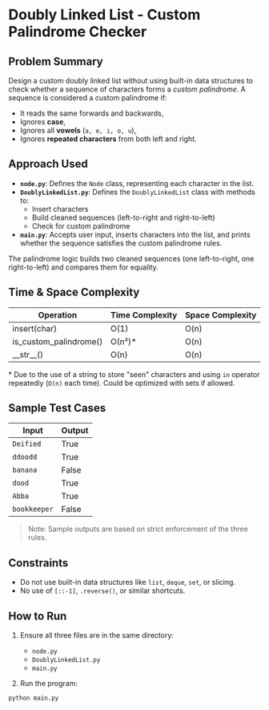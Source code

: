 # Doubly Linked List - Custom Palindrome Checker

## Problem Summary

Design a custom doubly linked list without using built-in data structures to check whether a sequence of characters forms a *custom palindrome*. A sequence is considered a custom palindrome if:
- It reads the same forwards and backwards,
- Ignores **case**,
- Ignores all **vowels** (`a, e, i, o, u`),
- Ignores **repeated characters** from both left and right.

## Approach Used

- **`node.py`**: Defines the `Node` class, representing each character in the list.
- **`DoublyLinkedList.py`**: Defines the `DoublyLinkedList` class with methods to:
  - Insert characters
  - Build cleaned sequences (left-to-right and right-to-left)
  - Check for custom palindrome
- **`main.py`**: Accepts user input, inserts characters into the list, and prints whether the sequence satisfies the custom palindrome rules.

The palindrome logic builds two cleaned sequences (one left-to-right, one right-to-left) and compares them for equality.

## Time & Space Complexity

| Operation               | Time Complexity  | Space Complexity |
|-------------------------|------------------|------------------|
| insert(char)            | O(1)             | O(n)             |
| is_custom_palindrome()  | O(n²)*           | O(n)             |
| \_\_str\_\_()           | O(n)             | O(n)             |

\* Due to the use of a string to store "seen" characters and using `in` operator repeatedly (`O(n)` each time). Could be optimized with sets if allowed.

## Sample Test Cases

| Input      | Output |
|------------|--------|
| `Deified`  | True   |
| `ddoodd`   | True   |
| `banana`   | False  |
| `dood`     | True   |
| `Abba`     | True   |
| `bookkeeper` | False |

> Note: Sample outputs are based on strict enforcement of the three rules.

## Constraints

- Do not use built-in data structures like `list`, `deque`, `set`, or slicing.
- No use of `[::-1]`, `.reverse()`, or similar shortcuts.

## How to Run

1. Ensure all three files are in the same directory:
   - `node.py`
   - `DoublyLinkedList.py`
   - `main.py`

2. Run the program:

```bash
python main.py